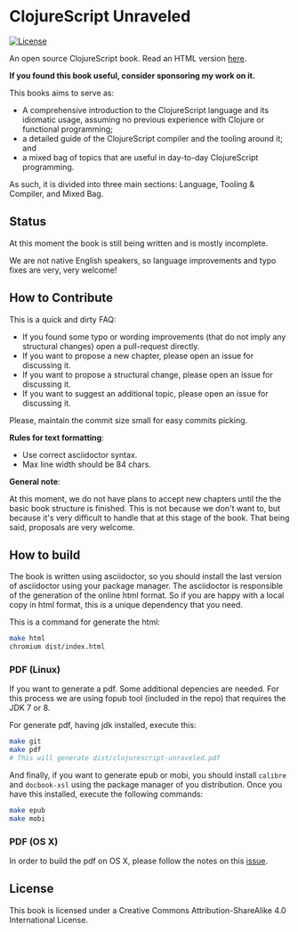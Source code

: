 # ClojureScript Unraveled #

[![](https://licensebuttons.net/l/by-sa/4.0/80x15.png "License")](http://creativecommons.org/licenses/by-sa/4.0/)

An open source ClojureScript book. Read an HTML version
[here](http://funcool.github.io/clojurescript-unraveled/).

**If you found this book useful, consider sponsoring my work on it.**


This books aims to serve as:
- A comprehensive introduction to the ClojureScript language and its idiomatic
  usage, assuming no previous experience with Clojure or functional programming;
- a detailed guide of the ClojureScript compiler and the tooling around it; and
- a mixed bag of topics that are useful in day-to-day ClojureScript programming.

As such, it is divided into three main sections: Language, Tooling & Compiler,
and Mixed Bag.


## Status ##

At this moment the book is still being written and is mostly incomplete.

We are not native English speakers, so language improvements and typo fixes are
very, very welcome!


## How to Contribute ##

This is a quick and dirty FAQ:

- If you found some typo or wording improvements (that do not imply any
  structural changes) open a pull-request directly.
- If you want to propose a new chapter, please open an issue for discussing it.
- If you want to propose a structural change, please open an issue for
  discussing it.
- If you want to suggest an additional topic, please open an issue for
  discussing it.

Please, maintain the commit size small for easy commits picking.


**Rules for text formatting**:

- Use correct asciidoctor syntax.
- Max line width should be 84 chars.

**General note**:

At this moment, we do not have plans to accept new chapters until the the basic
book structure is finished. This is not because we don't want to, but because
it's very difficult to handle that at this stage of the book. That being said,
proposals are very welcome.


## How to build ##

The book is written using asciidoctor, so you should install the last version of
asciidoctor using your package manager. The asciidoctor is responsible of the
generation of the online html format. So if you are happy with a local copy in
html format, this is a unique dependency that you need.

This is a command for generate the html:

```bash
make html
chromium dist/index.html
```

### PDF (Linux) ###

If you want to generate a pdf. Some additional depencies are needed. For this
process we are using fopub tool (included in the repo) that requires the JDK 7
or 8.

For generate pdf, having jdk installed, execute this:

```bash
make git
make pdf
# This will generate dist/clojurescript-unraveled.pdf
```

And finally, if you want to generate epub or mobi, you should install `calibre`
and `docbook-xsl` using the package manager of you distribution. Once you have
this installed, execute the following commands:

```bash
make epub
make mobi
```

### PDF (OS X) ###

In order to build the pdf on OS X, please follow the notes on this
[issue](https://github.com/funcool/clojurescript-unraveled/issues/134).


## License ##

This book is licensed under a Creative Commons Attribution-ShareAlike 4.0
International License.
